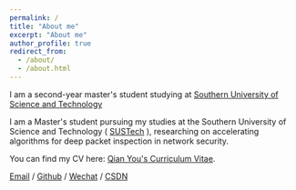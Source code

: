 ```yaml
---
permalink: /
title: "About me"
excerpt: "About me"
author_profile: true
redirect_from: 
  - /about/
  - /about.html
---
```


I am a second-year master's student studying at [Southern University of Science and Technology](https://www.sustech.edu.cn/) 

I am a Master's student pursuing my studies at the Southern University of Science and Technology ( [SUSTech](https://www.sustech.edu.cn/) ), researching on accelerating algorithms for deep packet inspection in network security. 

You can find my CV here: [Qian You's Curriculum Vitae](../assets/Resume_yq.pdf).

[Email](mailto:hiyouqian@163.com) / [Github](https://github.com/hiyouqian) / [Wechat](../images/wechat_youqian.jpg) / [CSDN](https://blog.csdn.net/weixin_46646569?type=blog)